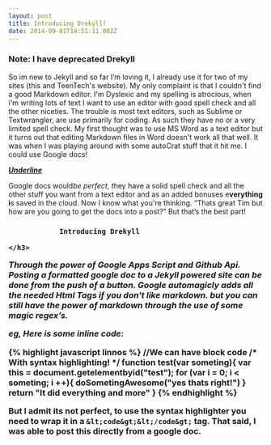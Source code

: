 ```yaml
---
layout: post
title: Introducing Drekyll!
date: 2014-09-01T14:51:11.002Z
---
```


### Note: I have deprecated Drekyll

So im new to Jekyll and so far I’m loving it, I already use it for two of my sites (this and TeenTech's website). My only complaint is that I couldn't find a good Markdown editor. I'm Dyslexic and my spelling is atrocious, when i'm writing lots of text I want to use an editor with good spell check and all the other niceties. The trouble is most text editors, such as Sublime or Textwrangler, are use primarily for coding. As such they have no or a very limited spell check. My first thought was to use MS Word as a text editor but it turns out that editing Markdown files in Word doesn't work all that well. It was when I was playing around with some autoCrat stuff that it hit me. I could use Google docs!

<!--more-->

<span style="font-style:italic;text-decoration:underline;font-weight:bold;">Underline</span>

Google docs would<span style="font-style:italic;">be perfect, t</span>hey have a solid spell check and all the other stuff you want from a text editor and as an added bonuses e<span style="font-weight:bold;">verything i</span>s saved in the cloud. Now I know what you're thinking. “Thats great Tim but how are you going to get the docs into a post?” But that’s the best part!

<h3 style="page-break-after:avoid;">

				Introducing Drekyll

	</h3>

<span style="font-style:italic;">Through the power of Google Apps Script and Github Api. Posting a formatted google doc to a Jekyll powered site can be done from the push of a button. Google automagicly adds all the needed Html Tags if you don't like markdown. but you can still have the power of markdown through the use of some magic regex’s.</span>

<span style="font-style:italic;">eg, Here is some inline code:</span>

{% highlight javascript linnos %}
//We can have block code
/* With syntax highlighting! */
function test(var someting){
   var this = document.getelementbyid("test");
   for (var i = 0; i &lt; someting; i ++){
      doSometingAwesome("yes thats right!")
   }
   return "It did everything and more"
}
{% endhighlight %}

But I admit its not perfect, to use the syntax highlighter you need to wrap it in a `&lt;code&gt;&lt;/code&gt;` tag.
That said, I was able to post this directly from a google doc.

